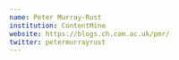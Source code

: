 ```yaml
---
name: Peter Murray-Rust
institution: ContentMine
website: https://blogs.ch.cam.ac.uk/pmr/
twitter: petermurrayrust 
---
```

